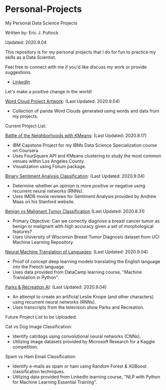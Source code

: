 # Personal-Projects
My Personal Data Science Projects

Written by: Eric J. Puttock

Updated: 2020.9.04

This repository is for my personal projects that I do for fun to practice my skills as a Data Scientist.

Feel free to connect with me if you'd like discuss my work or provide suggestions.
- [LinkedIn](https://www.linkedin.com/in/ejputtock/)

Let's make a positive change in the world!

[Word Cloud Project Artwork](InsertLinkHere): (Last Updated: 2020.9.04)
- Collection of panda Word Clouds generated using words and data from my projects.


Current Project List:

[Battle of the Neighborhoods with KMeans](InsertLinkHere): (Last Updated: 2020.8.17)
- IBM Capstone Project for my IBMs Data Science Specialization course on Coursera.
- Uses FourSquare API and KMeans clustering to study the most common venues within Los Angeles County.
- Visualization using Folium package.

[Binary Sentiment Analysis Classification](InsertLinkHere): (Last Updated: 2020.9.04)
- Determine whether an opinion is more positive or negative using recurrent neural networks (RNNs).
- Uses IMDB movie reviews for Sentiment Analysis provided by Andrew Maas on his Stanford website.  

[Benign vs Malignant Tumor Classification](https://github.com/EJPanda/Personal-Projects/blob/master/EJP%20-%20Benign%20vs%20Malignant%20Tumor%20Classification/EricJPuttock_BenignvsMalignantTumorClassification.ipynb) (Last Updated: 2020.8.31)
- Primary Objective: Can we correctly diagnose a breast cancer tumor as benign or malignant with high accuracy given a set of morphological features?
- Uses University of Wisconsin Breast Tumor Diagnosis dataset from UCI Machine Learning Repository.

[Neural Machine Translation of Languages](InsertLinkHere): (Last Updated: 2020.9.04)
- Proof of concept deep learning models translating the English language into the French language.
- Uses data provided from DataCamp learning course, "Machine Translation in Python".

[Parks & Recreation AI](InsertLinkHere): (Last Updated: 2020.9.04)
- An attempt to create an artificial Leslie Knope (and other characters) using recurrent neural networks (RNNs).
- Uses transcripts from the television show Parks and Recreation.

Future Project List to be Uploaded:

Cat vs Dog Image Classification:
- Identify cat/dogs using convolutional neural networks (CNNs).
- Utilizing image datasets provided by Microsoft Research for a Kaggle competition.

Spam vs Ham Email Classification:
- Identify e-mails as spam or ham using Random Forest & XGBoost classification techniques.
- Utilizing data provided from LinkedIn learning course, "NLP with Python for Machine Learning Essential Training".